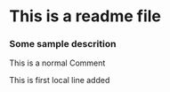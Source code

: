 # This is a readme file
### Some sample descrition

This is a normal Comment

This is first local line added
